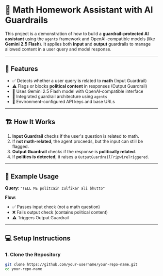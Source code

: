 # 🤖 Math Homework Assistant with AI Guardrails     

This project is a demonstration of how to build a **guardrail-protected AI assistant** using the `agents` framework and OpenAI-compatible models (like **Gemini 2.5 Flash**). It applies both **input** and **output** guardrails to manage allowed content in a user query and model response.

--- 
   
## 📌 Features      

- ✅ Detects whether a user query is related to **math** (Input Guardrail)
- ⚠️ Flags or blocks **political content** in responses (Output Guardrail)
- 🧠 Uses Gemini 2.5 Flash model with OpenAI-compatible interface
- 🚦 Integrated guardrail architecture using `agents`
- 🔐 Environment-configured API keys and base URLs

--- 

## 🏗️ How It Works

1. **Input Guardrail** checks if the user's question is related to math.
2. If **not math-related**, the agent proceeds, but the input can still be flagged.
3. **Output Guardrail** checks if the response is **politically related**.
4. If **politics is detected**, it raises a `OutputGuardrailTripwireTriggered`.

---

## 🧪 Example Usage

**Query**: `"TELL ME politcain zulfikar ali bhutto"`

**Flow**:

- ✅ Passes input check (not a math question)
- ❌ Fails output check (contains political content)
- ⚠️ Triggers Output Guardrail

---

## 💻 Setup Instructions

### 1. Clone the Repository

```bash
git clone https://github.com/your-username/your-repo-name.git
cd your-repo-name















